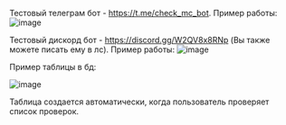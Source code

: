 Тестовый телеграм бот - https://t.me/check_mc_bot. Пример работы: 
![image](https://github.com/user-attachments/assets/30910d98-771b-43d1-8c78-fd7cd7cdef4c)

Тестовый дискорд бот - https://discord.gg/W2QV8x8RNp (Вы также можете писать ему в лс). Пример работы: 
![image](https://github.com/user-attachments/assets/eaf1014e-b1d8-4ca8-8f3f-244b17fbf844)

Пример таблицы в бд:
 
![image](https://github.com/user-attachments/assets/8e311354-a5a7-439c-a47e-2bcbbd9e5f67)

Таблица создается автоматически, когда пользователь проверяет список проверок.

